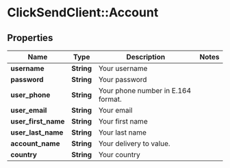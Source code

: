 # ClickSendClient::Account

## Properties
Name | Type | Description | Notes
------------ | ------------- | ------------- | -------------
**username** | **String** | Your username | 
**password** | **String** | Your password | 
**user_phone** | **String** | Your phone number in E.164 format. | 
**user_email** | **String** | Your email | 
**user_first_name** | **String** | Your first name | 
**user_last_name** | **String** | Your last name | 
**account_name** | **String** | Your delivery to value. | 
**country** | **String** | Your country | 


